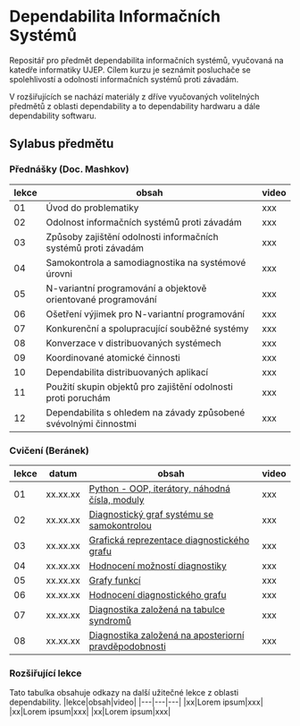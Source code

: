 # Dependabilita Informačních Systémů

Repositář pro předmět dependabilita informačních systémů, vyučovaná na katedře informatiky UJEP. Cílem kurzu je seznámit
posluchače se spolehlivostí a odolností informačních systémů proti závadám.

V rozšiřujících se nachází materiály z dříve vyučovaných volitelných předmětů z oblasti dependability a to dependability 
hardwaru a dále dependability softwaru.

## Sylabus předmětu


### Přednášky (Doc. Mashkov)

|lekce|obsah|video|
|---|---|---|
|01|Úvod do problematiky|xxx|
|02|Odolnost informačních systémů proti závadám|xxx|
|03|Způsoby zajištění odolnosti informačních systémů proti závadám|xxx|
|04|Samokontrola a samodiagnostika na systémové úrovni|xxx|
|05|N-variantní programování a objektově orientované programování|xxx|
|06|Ošetření výjimek pro N-variantní programování|xxx|
|07|Konkurenční a spolupracující souběžné systémy|xxx|
|08|Konverzace v distribuovaných systémech|xxx|
|09|Koordinované atomické činnosti|xxx|
|10|Dependabilita distribuovaných aplikací|xxx|
|11|Použití skupin objektů pro zajištění odolnosti proti poruchám|xxx|
|12|Dependabilita s ohledem na závady způsobené svévolnými činnostmi|xxx|

### Cvičení (Beránek)
|lekce|datum|obsah|video|
|---|---|---|---|
|01|xx.xx.xx|[Python - OOP, iterátory, náhodná čísla, moduly](https://github.com/pavelberanek91/dependabilita-is/tree/main/01_python)|xxx|
|02|xx.xx.xx|[Diagnostický graf systému se samokontrolou](https://github.com/pavelberanek91/dependabilita-is/tree/main/02_diagnosticky_graf)|xxx|
|03|xx.xx.xx|[Grafická reprezentace diagnostického grafu](https://github.com/pavelberanek91/dependabilita-is/tree/main/03_graficka_reprezentace)|xxx|
|04|xx.xx.xx|[Hodnocení možností diagnostiky](https://github.com/pavelberanek91/dependabilita-is/tree/main/04_moznosti_diagnostiky)|xxx|
|05|xx.xx.xx|[Grafy funkcí](https://github.com/pavelberanek91/depentabilita-is/tree/main/05_grafy_funkci)|xxx|
|06|xx.xx.xx|[Hodnocení diagnostického grafu](https://github.com/pavelberanek91/depentabilita-is/tree/main/06_hodnoceni_diagnostiky)|xxx|
|07|xx.xx.xx|[Diagnostika založená na tabulce syndromů](https://github.com/pavelberanek91/dependabilita-is/tree/main/07_diagnostika_syndromy)|xxx|
|08|xx.xx.xx|[Diagnostika založená na aposteriorní pravděpodobnosti](https://github.com/pavelberanek91/dependabilita-is/tree/main/08_diagnostika_aposteriorni)|xxx|

### Rozšiřující lekce
Tato tabulka obsahuje odkazy na další užitečné lekce z oblasti dependability.
|lekce|obsah|video|
|---|---|---|
|xx|Lorem ipsum|xxx|
|xx|Lorem ipsum|xxx|
|xx|Lorem ipsum|xxx|
